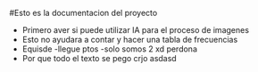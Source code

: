 #Esto es la documentacion del proyecto

- Primero aver si puede utilizar IA para el proceso de imagenes 
- Esto no ayudara a contar y hacer una tabla de frecuencias
- Equisde
-llegue ptos
-solo somos 2 xd perdona
- Por que todo el texto se pego crjo
asdasd
